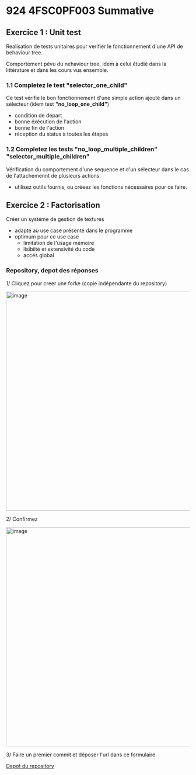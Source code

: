 # 924 4FSC0PF003 Summative

## Exercice 1 : Unit test
Realisation de tests unitaires pour verifier le fonctionnement d'une API de behaviour tree.

Comportement pévu du nehaviour tree, idem à celui étudié dans la littérature et dans les cours vus ensemble.

### 1.1 Completez le test "selector_one_child"
Ce test vérifie le bon fonctionnement d'une simple action ajouté dans un sélecteur (idem test **"no_loop_one_child"**)
- condition de départ
- bonne éxécution de l'action
- bonne fin de l'action
- réception du status à toutes les étapes

### 1.2 Completez les tests "no_loop_multiple_children" "selector_multiple_children"
Vérification du comportement d'une sequence et d'un sélecteur dans le cas de l'attachemennt de plusieurs actions.
- utilisez outils fournis, ou créeez les fonctions nécessaires pour ce faire.

## Exercice 2 : Factorisation
Créer un systéme de gestion de textures
- adapté au use case présenté dans le programme
- optimum pour ce use case
  - limitation de l'usage mémoire
  - lisibiité et extensivité du code
  - accés global

### Repository, depot des réponses

1/ Cliquez pour creer une forke (copie indépendante du repository)

<img width="600" height=auto alt="image" src="https://github.com/user-attachments/assets/cb6d63b2-5c5c-4c94-a725-4223849d5f07" />

2/ Confirmez

<img width="600" height=auto alt="image" src="https://github.com/user-attachments/assets/e09b8406-8e14-4b9c-ae0e-c2e5a3dadcc9" />

3/ Faire un premier commit et déposer l'url dans ce formulaire

[Depot du repository](https://forms.gle/AXT7o6ozhK1dqMzD7)
